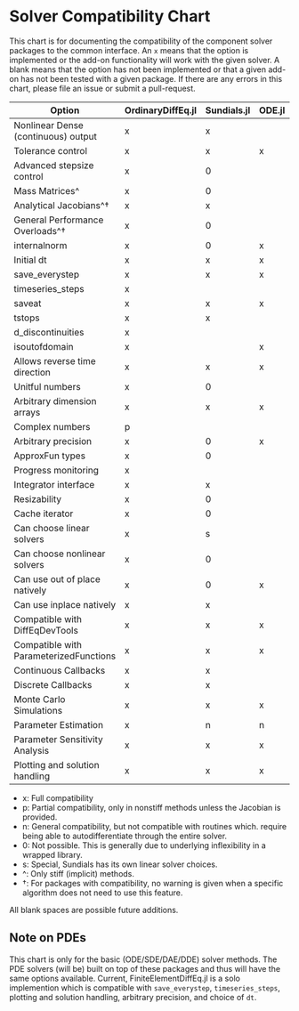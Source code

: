 # Solver Compatibility Chart

This chart is for documenting the compatibility of the component solver packages
to the common interface. An `x` means that the option is implemented or the
add-on functionality will work with the given solver. A blank means that
the option has not been implemented or that a given add-on has not been tested
with a given package. If there are any errors in this chart, please file an
issue or submit a pull-request.

| Option                                 | OrdinaryDiffEq.jl | Sundials.jl | ODE.jl | ODEInterface.jl | LSODA.jl | StochasticDiffEq.jl | DelayDiffEq.jl | DASKR.jl | DASSL.jl
|----------------------------------------|-------------------|-------------|--------|-----------------|----------|---------------------|----------------|----------|----------
| Nonlinear Dense (continuous) output    | x                 | x           |        |                 |          | x                   | x              | x        |          
| Tolerance control                      | x                 | x           | x      | x               | x        | x                   | x              | x        | x        
| Advanced stepsize control              | x                 | 0           |        | x               | 0        | x                   | x              | 0        |          
| Mass Matrices^                         | x                 | 0           |        | x               | 0        | x                   | x              | 0        |     
| Analytical Jacobians^†                 | x                 | x           |        | x               |          | x                   | x              | x        |     
| General Performance Overloads^†        | x                 | 0           |        | 0               | 0        | x                   | x              | 0        |  
| internalnorm                           | x                 | 0           | x      | 0               | 0        | x                   | x              | 0        |          
| Initial dt                             | x                 | x           | x      | x               |          | x                   | x              | x        |          
| save_everystep                         | x                 | x           | x      | x               | x        | x                   | x              | x        |          
| timeseries_steps                       | x                 |             |        |                 |          | x                   | x              |          |          
| saveat                                 | x                 | x           | x      | x               | x        | x                   | x              | x        |          
| tstops                                 | x                 | x           |        | 0               |          | x                   | x              | x        |          
| d_discontinuities                      | x                 |             |        |                 |          | x                   | x              |          |          
| isoutofdomain                          | x                 |             | x      |                 |          | x                   | x              |          |          
| Allows reverse time direction          | x                 | x           | x      | x               | x        | x                   | x              |          |          
| Unitful numbers                        | x                 | 0           |        | 0               | 0        |                     | x              | 0        |          
| Arbitrary dimension arrays             | x                 | x           | x      | x               | x        | x                   | x              | x        | x        
| Complex numbers                        | p                 |             |        |                 |          | x                   | p              |          |          
| Arbitrary precision                    | x                 | 0           | x      | 0               | 0        | x                   | x              | 0        | x        
| ApproxFun types                        | x                 | 0           |        | 0               | 0        |                     | x              | 0        |          
| Progress monitoring                    | x                 |             |        |                 |          | x                   | x              |          |          
| Integrator interface                   | x                 | x           |        | 0               |          | x                   | x              |          |          
| Resizability                           | x                 | 0           |        | 0               | 0        | x                   | x              | 0        |          
| Cache iterator                         | x                 | 0           |        | 0               | 0        | x                   | x              | 0        |          
| Can choose linear solvers              | x                 | s           |        |                 |          | x                   | x              | s        | x        
| Can choose nonlinear solvers           | x                 | 0           |        | 0               | 0        | x                   | x              | 0        | x        
| Can use out of place natively          | x                 | 0           | x      | 0               | 0        | x                   | x              | 0        | x        
| Can use inplace natively               | x                 | x           |        | x               | x        | x                   | x              | x        |         
| Compatible with DiffEqDevTools         | x                 | x           | x      | x               | x        | x                   | x              | x        |          
| Compatible with ParameterizedFunctions | x                 | x           | x      | x               | x        | x                   | x              | x        |          
| Continuous Callbacks                   | x                 | x           |        | x               |          | x                   | x              |          | x        
| Discrete Callbacks                     | x                 | x           |        | x               |          | x                   | x              |          |          
| Monte Carlo Simulations                | x                 | x           | x      | x               | x        | x                   | x              | x        |          
| Parameter Estimation                   | x                 | n           | n      | n               | n        | x                   | x              | n        | x        
| Parameter Sensitivity Analysis         | x                 | x           | x      | x               | x        |                     | x              |          |          
| Plotting and solution handling         | x                 | x           | x      | x               | x        | x                   | x              | x        | x          

* x: Full compatibility
* p: Partial compatibility, only in nonstiff methods unless the Jacobian is provided.
* n: General compatibility, but not compatible with routines which.
  require being able to autodifferentiate through the entire solver.
* 0: Not possible. This is generally due to underlying inflexibility in a wrapped
  library.
* s: Special, Sundials has its own linear solver choices.
* ^: Only stiff (implicit) methods.
* †: For packages with compatibility, no warning is given when a specific algorithm
  does not need to use this feature.

All blank spaces are possible future additions.

## Note on PDEs

This chart is only for the basic (ODE/SDE/DAE/DDE) solver methods. The PDE
solvers (will be) built on top of these packages and thus will have the same
options available. Current, FiniteElementDiffEq.jl  is a solo implemention
which is compatible with `save_everystep`, `timeseries_steps`, plotting and
solution handling, arbitrary precision, and choice of `dt`.
